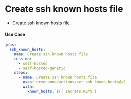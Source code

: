 # Create ssh known hosts file

- Create ssh known hosts file.

#### Use Case

```yaml
jobs:
  ssh_known_hosts:
    name: Create ssh known hosts file
    runs-on:
      - self-hosted
      - self-hosted-generic
    steps:
      - name: Create ssh known hosts file
        uses: greenbone/actions/set_ssh_known_hosts@v1
        with:
          known_hosts: ${{ secrets.KEYS }
```

